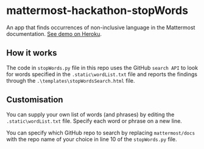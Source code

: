 # mattermost-hackathon-stopWords

An app that finds occurrences of non-inclusive language in the Mattermost documentation. [See demo on Heroku](https://mattermost-hackathon-stopwords.herokuapp.com/).

## How it works

The code in `stopWords.py` file in this repo uses the GitHub `search API` to look for words specified in the `.static\wordList.txt` file and reports the findings through the `.\templates\stopWordsSearch.html` file.

## Customisation

You can supply your own list of words (and phrases) by editing the `.static\wordList.txt` file. Specify each word or phrase on a new line.

You can specify which GitHub repo to search by  replacing `mattermost/docs` with the repo name of your choice in line 10 of the `stopWords.py` file.
